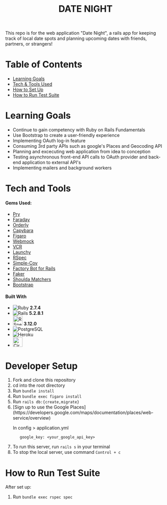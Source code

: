 <h1 align="center">DATE NIGHT</h1>

<br>
  
This repo is for the web application "Date Night", a rails app for keeping track of local date spots and planning upcoming dates with friends, partners, or strangers! <br>


# Table of Contents
- [Learning Goals](#learning-goals)
- [Tech & Tools Used](#tech-and-tools)
- [How to Set Up](#developer-setup)
- [How to Run Test Suite](#how-to-run-test-suite)

    
# Learning Goals

- Continue to gain competency with Ruby on Rails Fundamentals
- Use Bootstrap to create a user-friendly experience
- Implementing OAuth log-in feature
- Consuming 3rd party APIs such as google's Places and Geocoding API
- Planning and excecuting web application from idea to conception
- Testing asynchronous front-end API calls to OAuth provider and back-end application to external API's
- Implementing mailers and background workers 

# Tech and Tools
#### Gems Used:
  - [Pry](https://github.com/pry/pry-rails)
  - [Faraday](https://lostisland.github.io/faraday/)
  - [Orderly](https://github.com/jmondo/orderly)
  - [Capybara](https://github.com/teamcapybara/capybara)
  - [Figaro](https://github.com/laserlemon/figaro)
  - [Webmock](https://github.com/bblimke/webmock)
  - [VCR](https://github.com/vcr/vcr)
  - [Launchy](https://github.com/copiousfreetime/launchy)
  - [RSpec](https://github.com/rspec/rspec-metagem)
  - [Simple-Cov](https://github.com/simplecov-ruby/simplecov)
  - [Factory Bot for Rails](https://github.com/thoughtbot/factory_bot_rails)
  - [Faker](https://github.com/faker-ruby/faker)
  - [Shoulda Matchers](https://github.com/thoughtbot/shoulda-matchers)
  - [Bootstrap](https://github.com/twbs/bootstrap) 

#### Built With
  - ![Ruby](https://img.shields.io/badge/Ruby-CC342D?style=for-the-badge&logo=ruby&logoColor=white) **2.7.4**
  - ![Rails](https://img.shields.io/badge/Ruby_on_Rails-CC0000?style=for-the-badge&logo=ruby-on-rails&logoColor=white) **5.2.8.1**
  - <img src="app/assets/images/rspec_badge.png" alt="RSpec" height="30"> **3.12.0**
  - ![PostgreSQL](https://img.shields.io/badge/PostgreSQL-316192?style=for-the-badge&logo=postgresql&logoColor=white)
  - ![Heroku](https://img.shields.io/badge/Heroku-430098?style=for-the-badge&logo=heroku&logoColor=white)
  - <img src="app/assets/images/CircleCi_logo.png" alt="Circle Ci" height="30">

# Developer Setup
<ol>
  <li>Fork and clone this repository</li>
  <li>cd into the root directory</li>
  <li>Run <code>bundle install</code></li>
  <li>Run <code>bundle exec figaro install</code></li>
  <li>Run <code>rails db:{create,migrate}</code></li>
  <li> [Sign up to use the Google Places](https://developers.google.com/maps/documentation/places/web-service/overview) </li>

  In config > application.yml

  ```
     google_key: <your_google_api_key>
  ```
  <li>To run this server, run <code>rails s</code> in your terminal</li>
  <li>To stop the local server, use command <code>Control + c</code></li>


</ol>

# How to Run Test Suite
  After set up:
  <ol>
    <li>Run <code>bundle exec rspec spec</code></li>
  </ol>



